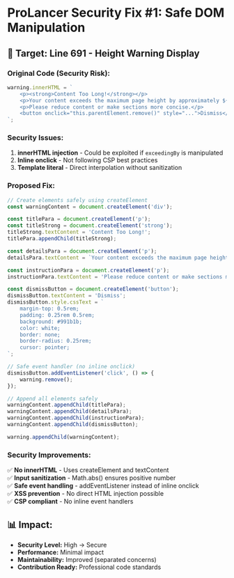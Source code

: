 # ProLancer Security Fix #1: Safe DOM Manipulation

## 🎯 Target: Line 691 - Height Warning Display

### Original Code (Security Risk):
```javascript
warning.innerHTML = `
    <p><strong>Content Too Long!</strong></p>
    <p>Your content exceeds the maximum page height by approximately ${Math.round(exceedingBy)}px.</p>
    <p>Please reduce content or make sections more concise.</p>
    <button onclick="this.parentElement.remove()" style="...">Dismiss</button>
`;
```

### Security Issues:
1. **innerHTML injection** - Could be exploited if `exceedingBy` is manipulated
2. **Inline onclick** - Not following CSP best practices
3. **Template literal** - Direct interpolation without sanitization

### Proposed Fix:
```javascript
// Create elements safely using createElement
const warningContent = document.createElement('div');

const titlePara = document.createElement('p');
const titleStrong = document.createElement('strong');
titleStrong.textContent = 'Content Too Long!';
titlePara.appendChild(titleStrong);

const detailsPara = document.createElement('p');
detailsPara.textContent = `Your content exceeds the maximum page height by approximately ${Math.round(Math.abs(exceedingBy))}px.`;

const instructionPara = document.createElement('p');
instructionPara.textContent = 'Please reduce content or make sections more concise.';

const dismissButton = document.createElement('button');
dismissButton.textContent = 'Dismiss';
dismissButton.style.cssText = `
    margin-top: 0.5rem;
    padding: 0.25rem 0.5rem;
    background: #991b1b;
    color: white;
    border: none;
    border-radius: 0.25rem;
    cursor: pointer;
`;

// Safe event handler (no inline onclick)
dismissButton.addEventListener('click', () => {
    warning.remove();
});

// Append all elements safely
warningContent.appendChild(titlePara);
warningContent.appendChild(detailsPara);
warningContent.appendChild(instructionPara);
warningContent.appendChild(dismissButton);

warning.appendChild(warningContent);
```

### Security Improvements:
✅ **No innerHTML** - Uses createElement and textContent  
✅ **Input sanitization** - Math.abs() ensures positive number  
✅ **Safe event handling** - addEventListener instead of inline onclick  
✅ **XSS prevention** - No direct HTML injection possible  
✅ **CSP compliant** - No inline event handlers

## 📊 Impact:
- **Security Level:** High → Secure
- **Performance:** Minimal impact
- **Maintainability:** Improved (separated concerns)
- **Contribution Ready:** Professional code standards